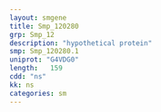 ```yaml
---
layout: smgene
title: Smp_120280
grp: Smp_12
description: "hypothetical protein"
smp: Smp_120280.1
uniprot: "G4VDG0"
length:   159
cdd: "ns"
kk: ns
categories: sm
---
```


